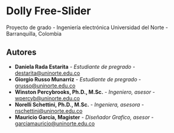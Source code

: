 # Dolly Free-Slider

Proyecto de grado - Ingeniería electrónica
Universidad del Norte - Barranquilla, Colombia

## Autores
* **Daniela Rada Estarita** - *Estudiante de pregrado* - destarita@uninorte.edu.co
* **Giorgio Russo Munarriz** - *Estudiante de pregrado* - grusso@uninorte.edu.co
* **Winston Percybrooks, Ph.D., M.Sc.** - *Ingeniero, asesor* - wpercyb@uninorte.edu.co
* **Norelli Schettini, Ph.D., M.Sc.** - *Ingeniera, asesora* - nschettini@uninorte.edu.co
* **Mauricio García, Magister** - *Diseñador Grafico, asesor* - garciamauricio@uninorte.edu.co
